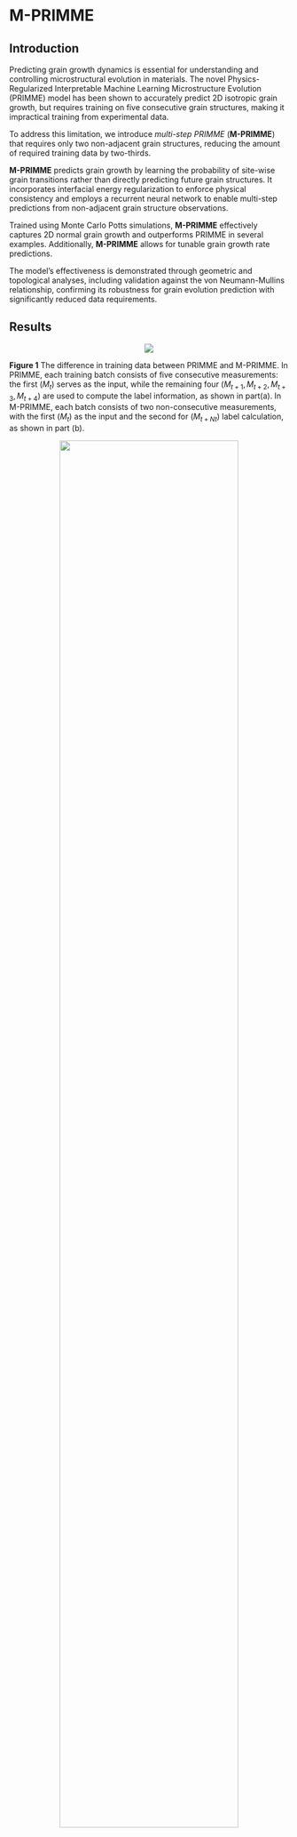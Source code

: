 # M-PRIMME
## Introduction
Predicting grain growth dynamics is essential for understanding and controlling microstructural evolution in materials. The novel Physics-Regularized Interpretable Machine Learning Microstructure Evolution (PRIMME) model has been shown to accurately predict 2D isotropic grain growth, but requires training on five consecutive grain structures, making it impractical training from experimental data.

To address this limitation, we introduce *multi-step PRIMME* (**M-PRIMME**) that requires only two non-adjacent grain structures, reducing the amount of required training data by two-thirds. 

**M-PRIMME** predicts grain growth by learning the probability of site-wise grain transitions rather than directly predicting future grain structures. It incorporates interfacial energy regularization to enforce physical consistency and employs a recurrent neural network to enable multi-step predictions from non-adjacent grain structure observations. 

Trained using Monte Carlo Potts simulations, **M-PRIMME** effectively captures 2D normal grain growth and outperforms PRIMME in several examples. Additionally, **M-PRIMME** allows for tunable grain growth rate predictions. 

The model’s effectiveness is demonstrated through geometric and topological analyses, including validation against the von Neumann-Mullins relationship, confirming its robustness for grain evolution prediction with significantly reduced data requirements.

## Results
<div align="center">
    <img src="./images/mprimme_sampling.png">
</div>

**Figure 1** The difference in training data between PRIMME and M-PRIMME. In PRIMME, each training batch consists of
five consecutive measurements: the first $(M_t)$ serves as the input, while the remaining four $(M_{t+1}, M_{t+2}, M_{t+3}, M_{t+4})$ are
used to compute the label information, as shown in part(a). In M-PRIMME, each batch consists of two non-consecutive
measurements, with the first ($M_t$) as the input and the second for $(M_{t+Nt})$ label calculation, as shown in part (b).

<div align="center">
    <img src="./images/mprimme.png" width="80%">
</div>

**Figure 2**  (a) The input for the M-PRIMME is the interfacial
energy for each site, calculated using the same methodology as implemented in the PRIMME model30. The current polycrystal
grain (measurement $M_t$ in this diagram) is treated as the first input to the M-PRIMME. Subsequently, the output of the
PRIMME module serves as the input for the RNN module. The RNN module generates an action likelihood map, guiding how
the grain at the current measurement evolves into the next grain. (b) The predicted grain becomes the input for the subsequent
M-PRIMME prediction. In this diagram, this process is reiterated $N_\tau$ times to forecast the $N_{t+Nt}$ time polycrystal grain.

<div align="center">
    <img src="./images/input and label_new.png" width="80%">
</div>

**Figure 3** Input and output of the M-PRIMME model. Based on polycrystalline grain observations (part a), interfacial
boundary energies are computed (part b). The interfacial energy of a central pixel and its neighboring sites (with a 17 $\times$ 17
region) serves as the input for M-PRIMME (part c). This local internal energy map is used to train M-PRIMME, which outputs
an action likelihood map (within a 17 $\times$ 17 region). In this map, the site with the highest action likelihood (marked with "B")
determines the new grain number of the central site (marked with A, shown in part e). The corresponding local region (within a 17 $\times$ 17 region) in the original structure is depicted in part (f).

<div align="center">
    <img src="./images/Grain Growth (circular(257_257_64)) Area and Curve Methods (Time).png" width="80%">
</div>

**Figure 4** Evolution of a circular grain with a radius of 64μm within a 256 $\times$ 256 pixel matrix. (a) Visual representations of
the diminishing circular grain as simulated by MCP, PRIMME, and M-PRIMME methods. The temporal progression in MCP,
PRIMME, and M-PRIMME simulations has been temporally adjusted to a real-time scale by fitting it to the analytical solution
presented in Eq. 5. (b) The temporal evolution of the circular grain’s area in MCP, PRIMME, and M-PRIMME simulations.
Additionally, as a reference, the analytical solution provided by Eq. 5 is also depicted, marked with a dashed line.

<div align="center">
    <img src="./images/Grain%20Growth%20(grain(512_512_512))%20Methods%20(Step).png" width="80%">
</div>

**Figure 5** Evaluation of the evolution of polycrystalline grains within a 512 $\times$ 512 pixel domain, commencing with an initial
count of 512 grains, through the employment of MCP, PRIMME, and M-PRIMME. The method of prediction, the grain count
(around 512, 300, 150, and 50 grains) in the image, and the step count utilized to achieve the current grain count in the image
are denoted in the title of each corresponding subplot.

<div align="center">
    <img src="./images/Statistics Methods (grain(1024_1024_4096)).png" width="80%">
</div>

**Figure 6** Geometric and topological investigation within a 1024 $\times$ 1024 pixel region, featuring an initial population of 4,096
grains, as computed by MCP, PRIMME, and M-PRIMME: (a) Change in the average grain area (average squared grain size)
over time; (b) Change in the number of grains with time; (c) Change in the average number of sides per grain with time. (d) and
(e) The grain size and number of sides distributions, respectively, for approximately 3000, 2000, and 1000 grains.

<div align="center">
    <img src="./images/mprimme_vnmr.png" width="80%">
</div>

**Figure 7** Comparison of the behavior predicted by MCP, PRIMME, and M-PRIMME with the von Neumann-Mullins
relationship from the 1024 $\times$ 1024 polycrystal with 4,096 in initial grains. Parts (a), (b), and (c) show the change in the grain
area versus number of sides. The black line shows the relationship from Eq. (5), the blue line the average relationship from the
simulations, and the error bars the standard deviation of the change in grain area. Similarly, parts (d), (e), and (f) illustrate the
relationship between the change in grain area with time and the normalized grain, where the color of the points indicate the
number of sides of the grains.

<div align="center">
    <img src="./images/Grain Growth (circular(257_257_64)) Methods (Samples and Step).png" width="80%">
</div>

**Figure 8** The impact of batch size $N$ and measurement interval $N_i$ on the prediction by M-PRIMME of the evolution of
circular grains within a 256 $\times$ 256 pixel domain with an initial radius of 64 pixels. The images show the circular grain after
approximately 40 seconds. The values of $N$ and $N_i$ used to train the model are indicated for each image. Each subplot title also
includes the grain count change ratio between paired grain structures.

<div align="center">
    <img src="./images/Grain Growth (grain(512_512_512)) Methods (Step Batch Inference).png" width="80%">
</div>

**Figure 9** The impact of batch size $N$ and measurement interval $N_i$ on the prediction by M-PRIMME of the evolution of
polycrystalline grains within a 512 $\times$ 512 pixel domain, initially containing 512 grains. The images show the polycrystal
structure after approximately 60 seconds. The values of $N$ and $N_i$ used to train the model are indicated for each image. Each
subplot title also includes the grain count change ratio between paired grain structures.

<div align="center">
    <img src="./images/Grain Growth (grain(1024_1024_4096)) Det Coef Data Size Vs Inference Step (scaled).png" width="50%">
</div>

**Figure 10** The impact of the measurement interval $N_t$ and number of measurement pairs $N$ on the linearity of the predicted
change in grain area with time, as evaluated by the coefficient of determination ($\Re^2$). The closer $\Re^2$ is to 1, the more linear the change in area with time. Results come from M-PRIMME simulations of a 1024 $\times$ 1024 polycrystal containing 4,096 initial
grains.

<div align="center">
    <img src="./images/Grain Growth (circular(257_257_64)) Methods (Time).png" width="80%">
</div>

**Figure 11** The impact of $N_t \neq N_\tau$ on the performance of M-PRIMME. We model circular grain within a 256 $\times$ 256 pixel
domain with an initial 64-pixel radius. During training, $N_t$ = 4 and $N_\tau$ is varied from 1 to 16. Part (a) presents the circular grain
prediction produced by M-PRIMME after 100 evolution steps. Part (b) illustrates changes in the circular grain’s area evolution
as the interaction step Nτ varies from 1 to 16, with each case clearly labeled in the legend.